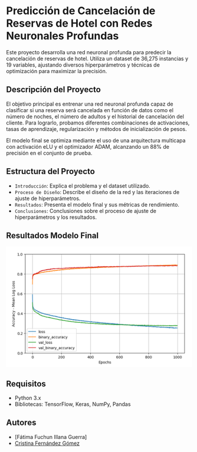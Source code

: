 # Predicción de Cancelación de Reservas de Hotel con Redes Neuronales Profundas

Este proyecto desarrolla una red neuronal profunda para predecir la cancelación de reservas de hotel. Utiliza un dataset de 36,275 instancias y 19 variables, ajustando diversos hiperparámetros y técnicas de optimización para maximizar la precisión.

## Descripción del Proyecto

El objetivo principal es entrenar una red neuronal profunda capaz de clasificar si una reserva será cancelada en función de datos como el número de noches, el número de adultos y el historial de cancelación del cliente. Para lograrlo, probamos diferentes combinaciones de activaciones, tasas de aprendizaje, regularización y métodos de inicialización de pesos.

El modelo final se optimiza mediante el uso de una arquitectura multicapa con activación eLU y el optimizador ADAM, alcanzando un 88% de precisión en el conjunto de prueba.

## Estructura del Proyecto

- `Introducción`: Explica el problema y el dataset utilizado.
- `Proceso de Diseño`: Describe el diseño de la red y las iteraciones de ajuste de hiperparámetros.
- `Resultados`: Presenta el modelo final y sus métricas de rendimiento.
- `Conclusiones`: Conclusiones sobre el proceso de ajuste de hiperparámetros y los resultados.

## Resultados Modelo Final

<img src="./GraficaModeloFinal.png" alt="Modelo Final" width="1000"/>

## Requisitos

- Python 3.x
- Bibliotecas: TensorFlow, Keras, NumPy, Pandas

## Autores

- [Fátima Fuchun Illana Guerra]
- [Cristina Fernández Gómez](https://github.com/crisfernandez)
